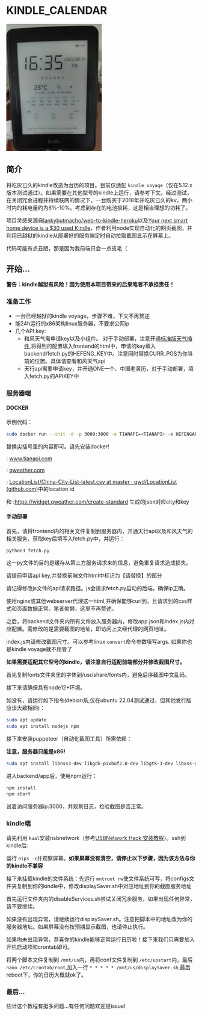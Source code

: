 # KINDLE_CALENDAR

<img src="./assets/KV.jpg" style="zoom: 33%;" />

## 简介

将吃灰已久的kindle改造为台历的项目。目前仅适配 `kindle voyage`（仅在5.12.x版本测试通过）。如果需要在其他型号的kindle上运行，请参考下文。经过测试，在关闭冗余进程并持续联网的情况下，一台购买于2018年并吃灰已久的kv，两小时内的耗电量约为8%-10%。考虑到存在的电池损耗，这是相当理想的功耗了。

项目灵感来源自[lankybutmacho/web-to-kindle-heroku](https://github.com/lankybutmacho/web-to-kindle-heroku)以及[Your next smart home device is a $30 used Kindle](https://matthealy.com/kindle)，作者利用node实现自动化的网页截图，并利用已越狱的kindle从部署好的服务端定时自动拉取截图显示在屏幕上。

代码可能有点丑陋，那是因为我前端只会一点皮毛（

## 开始...

**警告：kindle越狱有风险！因为使用本项目带来的后果笔者不承担责任！**

### 准备工作

+ 一台已经越狱的kindle voyage，步骤不难，下文不再赘述
+ 能24h运行的x86架构linux服务器，不要求公网ip
+ 几个API key:
  + 和风天气需申请key以及小组件。 对于手动部署，注意开通[标准版天气插件](https://widget.qweather.com/create-standard),将得到的配置填入frontend的html中，申请的key填入backend/fetch.py的HEFENG_KEY中。注意同时替换CURR_POS为你当前的位置。具体请查看和风天气api
  + 天行api需要申请key，并开通ONE一个、中国老黄历，对于手动部署，填入fetch.py的APIKEY中

### 服务器端

#### DOCKER

示例代码：

``````sh
sudo docker run --init -d -p 3000:3000 -e TIANAPI=<TIANAPI> -e HEFENGAPI=<HEFENGAPI> -e CURRPOS=<CURRPOS> -e CITY=<CITY> -e WIDGETKEY=<WIDGETKEY> sydneymrcat/kindle-calendar
``````

替换尖括号里的内容即可。请先安装docker!

<TIANAPI>: www.tianapi.com

<HEFENGAPI>: [qweather.com](https://www.qweather.com/)

<CURRPOS>: [LocationList/China-City-List-latest.csv at master · qwd/LocationList (github.com)](https://github.com/qwd/LocationList/blob/master/China-City-List-latest.csv)中的location id

<CITY> 和 <WIDGETKEY>:https://widget.qweather.com/create-standard 生成的json对应city和key

#### 手动部署

首先，请将frontend内的相关文件复制到服务器内，开通天行api以及和风天气的相关服务，获取key后填写入fetch.py中，并运行：

```shell
python3 fetch.py
```

这一py文件的目的是缓存从第三方服务请求来的信息，避免重复请求造成损失。

请提前申请api key,并替换前端文件html中标识为【请替换】的部分

请记得修改js文件的api请求路径。js会请求fetch.py启动的后端，确保ip正确。

使用nginx或其他webserver代理这一html,并确保能够curl到，且请求到的css样式和页面数据正常。笔者偷懒，这里不再赘述。

之后，将backend文件夹内所有文件放入服务器内，修改app.json和index.js内对应配置。需修改的是需要截图的地址，即访问上文经代理的网页地址。

index.js内请修改截图尺寸。可以参考linux `convert`命令参数填写args. 如果你也是kindle voyage就不用管了

**如果需要适配其它型号的kindle，请注意自行适配前端部分并修改截图尺寸。**

首先复制fonts文件夹里的字体到/usr/share/fonts内，避免后序截图中文乱码。

接下来请确保具有node12+环境。

如没有，请运行如下指令(debian系,仅在ubuntu 22.04测试通过，但其他发行版应该大致相同)：

```sh
sudo apt update 
sudo apt install nodejs npm
```

接下来安装puppeteer（自动化截图工具）所需依赖：

**注意，服务器只能是x86!**

```sh
sudo apt install libnss3-dev libgdk-pixbuf2.0-dev libgtk-3-dev libxss-dev libasound2 -y
```

进入backend/app后，使用npm运行：

```sh
npm install
npm start
```

试着访问服务器ip:3000，并观察日志，检验截图是否正常。

### kindle端

请先利用 `kual`安装nsbnetwork（参考[USBNetwork Hack 安装教程](https://bookfere.com/post/59.html)）。ssh到kindle后:

运行 `eips -c`并观察屏幕。**如果屏幕没有清空，请停止以下步骤，因为该方法与你的kindle不兼容**

接下来挂载kindle的文件系统：先运行 `mntroot rw`使文件系统可写，将configs文件夹复制到你的kindle中，修改displaySaver.sh中对应地址到你的截图服务地址

首先运行文件夹内的disableServices.sh尝试关闭冗余服务，如果出现任何异常，请不要继续。

如果没有出现异常，请继续运行displaySaver.sh。注意把脚本中的地址改为你的服务器地址。如果屏幕没有按预期显示截图，也请停止执行。

如果均未出现异常，恭喜你的kindle能够正常运行日历啦！接下来我们只需要加入开机启动项和crontab即可。

将两个脚本文件复制到 `/mnt/us`内，再将conf文件复制到 `/etc/upstart`内，最后 `nano /etc/crontab/root`,加入一行 `* * * * * /mnt/us/displaySaver.sh`,最后reboot下，你的日历大概就ok了。

### 最后...

估计这个教程有挺多问题...有任何问题欢迎提issue!
